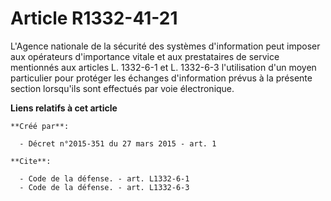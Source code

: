 # Article R1332-41-21

L'Agence nationale de la sécurité des systèmes d'information peut imposer aux opérateurs d'importance vitale et aux
prestataires de service mentionnés aux articles L. 1332-6-1 et L. 1332-6-3 l'utilisation d'un moyen particulier pour protéger
les échanges d'information prévus à la présente section lorsqu'ils sont effectués par voie électronique.

**Liens relatifs à cet article**

	**Créé par**:

	  - Décret n°2015-351 du 27 mars 2015 - art. 1

	**Cite**:

	  - Code de la défense. - art. L1332-6-1
	  - Code de la défense. - art. L1332-6-3
